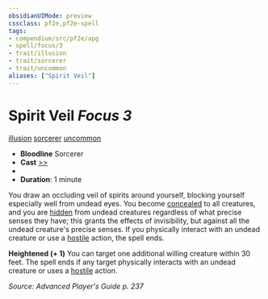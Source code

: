 ```yaml
---
obsidianUIMode: preview
cssclass: pf2e,pf2e-spell
tags:
- compendium/src/pf2e/apg
- spell/focus/3
- trait/illusion
- trait/sorcerer
- trait/uncommon
aliases: ["Spirit Veil"]
---
```

# Spirit Veil *Focus 3*   
[illusion](illusion.md "Illusion School Trait")  [sorcerer](Reference/Rules/Traits/sorcerer.md "Sorcerer Class Trait")  [uncommon](uncommon.md "Uncommon Rarity Trait")  

- **Bloodline** Sorcerer
- **Cast** [>>](chapter-9-playing-the-game.md#Actions "Two-Action") 
- 
- **Duration**: 1 minute

You draw an occluding veil of spirits around yourself, blocking yourself especially well from undead eyes. You become [concealed](conditions.md#Concealed) to all creatures, and you are [hidden](conditions.md#Hidden) from undead creatures regardless of what precise senses they have; this grants the effects of invisibility, but against all the undead creature's precise senses. If you physically interact with an undead creature or use a [hostile](conditions.md#Hostile) action, the spell ends.

**Heightened (+ 1)** You can target one additional willing creature within 30 feet. The spell ends if any target physically interacts with an undead creature or uses a [hostile](conditions.md#Hostile) action.

*Source: Advanced Player's Guide p. 237*